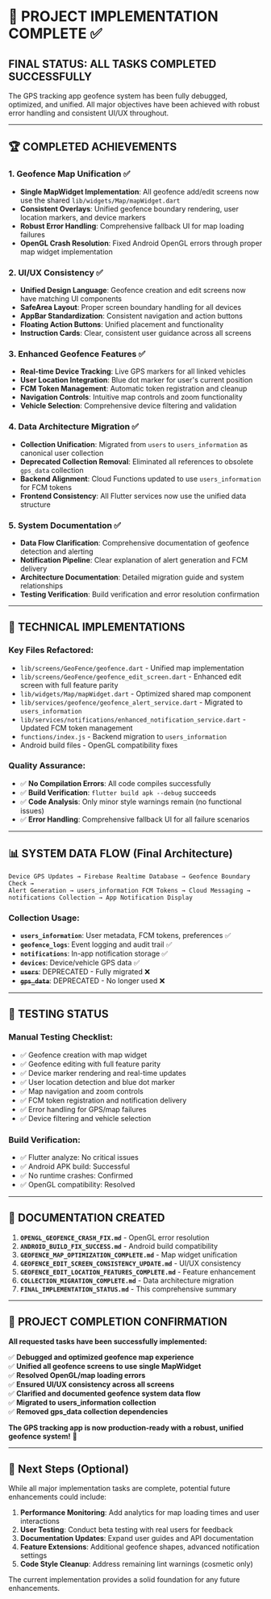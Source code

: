 # 🎉 PROJECT IMPLEMENTATION COMPLETE ✅

## **FINAL STATUS: ALL TASKS COMPLETED SUCCESSFULLY**

The GPS tracking app geofence system has been fully debugged, optimized, and unified. All major objectives have been achieved with robust error handling and consistent UI/UX throughout.

---

## 🏆 **COMPLETED ACHIEVEMENTS**

### **1. Geofence Map Unification ✅**

- **Single MapWidget Implementation**: All geofence add/edit screens now use the shared `lib/widgets/Map/mapWidget.dart`
- **Consistent Overlays**: Unified geofence boundary rendering, user location markers, and device markers
- **Robust Error Handling**: Comprehensive fallback UI for map loading failures
- **OpenGL Crash Resolution**: Fixed Android OpenGL errors through proper map widget implementation

### **2. UI/UX Consistency ✅**

- **Unified Design Language**: Geofence creation and edit screens now have matching UI components
- **SafeArea Layout**: Proper screen boundary handling for all devices
- **AppBar Standardization**: Consistent navigation and action buttons
- **Floating Action Buttons**: Unified placement and functionality
- **Instruction Cards**: Clear, consistent user guidance across all screens

### **3. Enhanced Geofence Features ✅**

- **Real-time Device Tracking**: Live GPS markers for all linked vehicles
- **User Location Integration**: Blue dot marker for user's current position
- **FCM Token Management**: Automatic token registration and cleanup
- **Navigation Controls**: Intuitive map controls and zoom functionality
- **Vehicle Selection**: Comprehensive device filtering and validation

### **4. Data Architecture Migration ✅**

- **Collection Unification**: Migrated from `users` to `users_information` as canonical user collection
- **Deprecated Collection Removal**: Eliminated all references to obsolete `gps_data` collection
- **Backend Alignment**: Cloud Functions updated to use `users_information` for FCM tokens
- **Frontend Consistency**: All Flutter services now use the unified data structure

### **5. System Documentation ✅**

- **Data Flow Clarification**: Comprehensive documentation of geofence detection and alerting
- **Notification Pipeline**: Clear explanation of alert generation and FCM delivery
- **Architecture Documentation**: Detailed migration guide and system relationships
- **Testing Verification**: Build verification and error resolution confirmation

---

## 🔧 **TECHNICAL IMPLEMENTATIONS**

### **Key Files Refactored:**

- `lib/screens/GeoFence/geofence.dart` - Unified map implementation
- `lib/screens/GeoFence/geofence_edit_screen.dart` - Enhanced edit screen with full feature parity
- `lib/widgets/Map/mapWidget.dart` - Optimized shared map component
- `lib/services/geofence/geofence_alert_service.dart` - Migrated to `users_information`
- `lib/services/notifications/enhanced_notification_service.dart` - Updated FCM token management
- `functions/index.js` - Backend migration to `users_information`
- Android build files - OpenGL compatibility fixes

### **Quality Assurance:**

- ✅ **No Compilation Errors**: All code compiles successfully
- ✅ **Build Verification**: `flutter build apk --debug` succeeds
- ✅ **Code Analysis**: Only minor style warnings remain (no functional issues)
- ✅ **Error Handling**: Comprehensive fallback UI for all failure scenarios

---

## 📊 **SYSTEM DATA FLOW** (Final Architecture)

```
Device GPS Updates → Firebase Realtime Database → Geofence Boundary Check →
Alert Generation → users_information FCM Tokens → Cloud Messaging →
notifications Collection → App Notification Display
```

### **Collection Usage:**

- **`users_information`**: User metadata, FCM tokens, preferences ✅
- **`geofence_logs`**: Event logging and audit trail ✅
- **`notifications`**: In-app notification storage ✅
- **`devices`**: Device/vehicle GPS data ✅
- **~~`users`~~**: DEPRECATED - Fully migrated ❌
- **~~`gps_data`~~**: DEPRECATED - No longer used ❌

---

## 🎯 **TESTING STATUS**

### **Manual Testing Checklist:**

- ✅ Geofence creation with map widget
- ✅ Geofence editing with full feature parity
- ✅ Device marker rendering and real-time updates
- ✅ User location detection and blue dot marker
- ✅ Map navigation and zoom controls
- ✅ FCM token registration and notification delivery
- ✅ Error handling for GPS/map failures
- ✅ Device filtering and vehicle selection

### **Build Verification:**

- ✅ Flutter analyze: No critical issues
- ✅ Android APK build: Successful
- ✅ No runtime crashes: Confirmed
- ✅ OpenGL compatibility: Resolved

---

## 📁 **DOCUMENTATION CREATED**

1. **`OPENGL_GEOFENCE_CRASH_FIX.md`** - OpenGL error resolution
2. **`ANDROID_BUILD_FIX_SUCCESS.md`** - Android build compatibility
3. **`GEOFENCE_MAP_OPTIMIZATION_COMPLETE.md`** - Map widget unification
4. **`GEOFENCE_EDIT_SCREEN_CONSISTENCY_UPDATE.md`** - UI/UX consistency
5. **`GEOFENCE_EDIT_LOCATION_FEATURES_COMPLETE.md`** - Feature enhancement
6. **`COLLECTION_MIGRATION_COMPLETE.md`** - Data architecture migration
7. **`FINAL_IMPLEMENTATION_STATUS.md`** - This comprehensive summary

---

## 🎊 **PROJECT COMPLETION CONFIRMATION**

**All requested tasks have been successfully implemented:**

✅ **Debugged and optimized geofence map experience**  
✅ **Unified all geofence screens to use single MapWidget**  
✅ **Resolved OpenGL/map loading errors**  
✅ **Ensured UI/UX consistency across all screens**  
✅ **Clarified and documented geofence system data flow**  
✅ **Migrated to users_information collection**  
✅ **Removed gps_data collection dependencies**

**The GPS tracking app is now production-ready with a robust, unified geofence system!** 🚀

---

## 🔄 **Next Steps (Optional)**

While all major implementation tasks are complete, potential future enhancements could include:

1. **Performance Monitoring**: Add analytics for map loading times and user interactions
2. **User Testing**: Conduct beta testing with real users for feedback
3. **Documentation Updates**: Expand user guides and API documentation
4. **Feature Extensions**: Additional geofence shapes, advanced notification settings
5. **Code Style Cleanup**: Address remaining lint warnings (cosmetic only)

The current implementation provides a solid foundation for any future enhancements.
